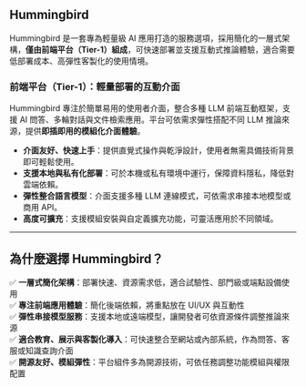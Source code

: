 <div className="Hummingbird"></div>

## Hummingbird

Hummingbird 是一套專為輕量級 AI 應用打造的服務選項，採用簡化的一層式架構，**僅由前端平台（Tier-1）組成**，可快速部署並支援互動式推論體驗，適合需要低部署成本、高彈性客製化的使用情境。

###  前端平台（Tier-1）：輕量部署的互動介面

Hummingbird 專注於簡單易用的使用者介面，整合多種 LLM 前端互動框架，支援 AI 問答、多輪對話與文件檢索應用。平台可依需求彈性搭配不同 LLM 推論來源，提供**即插即用的模組化介面體驗**。

- **介面友好、快速上手**：提供直覺式操作與乾淨設計，使用者無需具備技術背景即可輕鬆使用。
- **支援本地與私有化部署**：可於本機或私有環境中運行，保障資料隱私，降低對雲端依賴。
- **彈性整合語言模型**：介面支援多種 LLM 連線模式，可依需求串接本地模型或商用 API。
- **高度可擴充**：支援模組安裝與自定義擴充功能，可靈活應用於不同領域。

---

## 為什麼選擇 Hummingbird？

✅ **一層式簡化架構**：部署快速、資源需求低，適合試驗性、部門級或端點設備使用  
✅ **專注前端應用體驗**：簡化後端依賴，將重點放在 UI/UX 與互動性  
✅ **彈性串接模型服務**：支援本地或遠端模型，讓開發者可依資源條件調整推論來源  
✅ **適合教育、展示與客製化導入**：可快速整合至網站或內部系統，作為問答、客服或知識查詢介面  
✅ **開源友好、模組彈性**：平台組件多為開源技術，可依任務調整功能模組與權限配置  

<!--
# Hummingbird
本工具為客製化流程設計前台可啟用的服務選項之一，僅由前端平台Tier-1組成。以下為Hummingbird的架構介紹。


## 前端平台


AnythingLLM 和 OpenWebUI 是 RAP 平台的前端推論解決方案組，位於前端平台，負責處理使用者的請求並提供直觀的圖形化界面。簡單操作，便於新手使用。


### AnythingLLM 

AnythingLLM 是最容易使用的多合一 AI 應用程式，它可以執行 RAG、AI Agents 以及更多的功能，而且不需要任何程式碼或基礎架構。


- 零設定、私有化、全方位的 AI 應用：無需繁瑣的開發者設定，提供本地 LLM、RAG 和 AI Agent 的一站式解決方案。
- AI Agents 功能：具備代理（Agent）特性，能夠自動執行一系列任務，提高效率和生產力。
- 完全可客製化：適用於企業或組織，提供與 ChatGPT 相當的完整功能，並具備權限控制，支持任何 LLM、嵌入模型或向量數據庫。
- 無程式碼或基礎架構負擔：使用者無需編寫程式碼或處理複雜的基礎設施，即可享受強大的 AI 功能。



### OpenWebUI
OpenWebUI 是一個可擴充、功能豐富且易於使用的 AI 介面，設計為完全離線運行。它支持多種大型語言模型（LLM），包括 Ollama 和相容 OpenAI 的 API。其主要特點包括：

- 完全離線運行：無需連線網路即可使用，確保數據的隱私和安全。
- 多樣化的 LLM 支持：相容多種 LLM 運行器，提供靈活的模型選擇，如 Ollama 和 OpenAI 相容的 API。
- 可擴充性：設計為可擴充的架構，允許開發者添加新的功能和擴充軟體，滿足不同的需求。
- 使用者友好：提供直觀的界面和豐富的功能，使得無論是初學者還是專業人士都能輕鬆使用。
-->

<!--
## 模型設定

對於AnythingLLM 跟 OpenWebUI 安裝後要如何將模型正確導入有不同的設定
<br />

可以參考 [AnythingLLM 的模型設定](/docs/sw_intro/tools/AnythingLLM%20使用說明.md#模型設定)跟 [OpenWebUI 的模型設定](/docs/sw_intro/tools/OpenWebUI%20使用說明.md#模型設定)-->

<!--
# 服務簡介

輕量化推論前端服務僅包含前端平台（積木1），主要提供基礎平台供用戶自行選擇和串接不同的 API 來滿足推論需求。此服務的設計旨在提供靈活的前端推論環境，並通過簡單配置完成推論工作。

# 服務優點

提供精簡型用戶端LLM推論前端平台，內建基本的RAG檢索增強生成功能，使用者可依需求自行串接任何LLM API來自建大型語言模型推論服務。適合需要前端服務環境，VCS僅需配置CPU的使用者。

* 超輕量級對話前端環境，適合多種應用場景，無需額外硬體設備

* 客戶有購買/註冊API key者，即可方便串接各類 API 服務，或可利用前端設置，依需求串接到國網的API Server、也可串接到自行架設的LLM API Server 或 TAIDE API Server

* 開啟 VCS 即可使用，內建 2 種前端對話系統：AnythingLLM、OpenWebUI

* 即用即開，免安裝軟體，客戶可直接進行 API 服務的推論測試與驗證，適合無法在公司配備電腦上安裝軟體的需求者

* 節省學習與部署時間，減少客戶的學習成本，無需自行部署建置環境

* 支援文件上傳並進行 RAG 檢索增強功能：兩種前端系統中均可上傳文件，提升專屬資料查詢的準確性

* 可解決政府或企業 IT 人員技術量能需求與無硬體資源不足的問題

-->